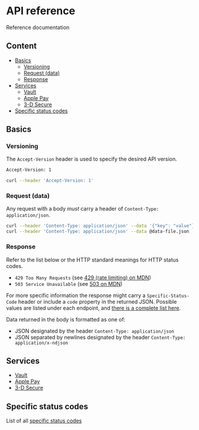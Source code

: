 # API reference

Reference documentation

## Content

- [Basics](#basics)
  - [Versioning](#versioning)
  - [Request (data)](#request-data)
  - [Response](#response)
- [Services](#services)
  - [Vault](./vault.md)
  - [Apple Pay](./apple-pay.md)
  - [3-D Secure](./3dsecure.md)
- [Specific status codes](#specific-status-codes)

## Basics

### Versioning

The `Accept-Version` header is used to specify the desired API version.

```sh
Accept-Version: 1
```

```sh
curl --header 'Accept-Version: 1'
```

### Request (data)

Any request with a body _must_ carry a header of `Content-Type: application/json`.

```sh
curl --header 'Content-Type: application/json' --data '{"key": "value"}'
curl --header 'Content-Type: application/json' --data @data-file.json
```

### Response

Refer to the list below or the HTTP standard meanings for HTTP status codes.

- `429 Too Many Requests` (see [429 (rate limiting) on MDN](https://developer.mozilla.org/en-US/docs/Web/HTTP/Status/429))
- `503 Service Unavailable` (see [503 on MDN](https://developer.mozilla.org/en-US/docs/Web/HTTP/Status/503))

For more specific information the response might carry a
`Specific-Status-Code` header or include a `code` property in the returned
JSON. Possible values are listed under each endpoint, and
[there is a complete list here](status-codes.md).

Data returned in the body is formatted as one of:

- JSON designated by the header `Content-Type: application/json`
- JSON separated by newlines designated by the header `Content-Type: application/x-ndjson`

## Services

- [Vault](./vault.md)
- [Apple Pay](./apple-pay.md)
- [3-D Secure](./3dsecure.md)

## Specific status codes

List of all [specific status codes](status-codes.md)
